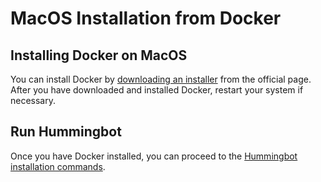 # MacOS Installation from Docker

## Installing Docker on MacOS

You can install Docker by [downloading an installer](https://docs.docker.com/v17.12/install/#supported-platforms) from the official page. After you have downloaded and installed Docker, restart your system if necessary.

## Run Hummingbot

Once you have Docker installed, you can proceed to the [Hummingbot installation commands](/installation/docker/#install-hummingbot).
